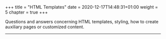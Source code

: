 +++
title = "HTML Templates"
date = 2020-12-17T14:48:31+01:00
weight = 5
chapter = true
+++

Questions and answers concerning HTML templates, styling, how to create auxiliary pages or customized content.

---